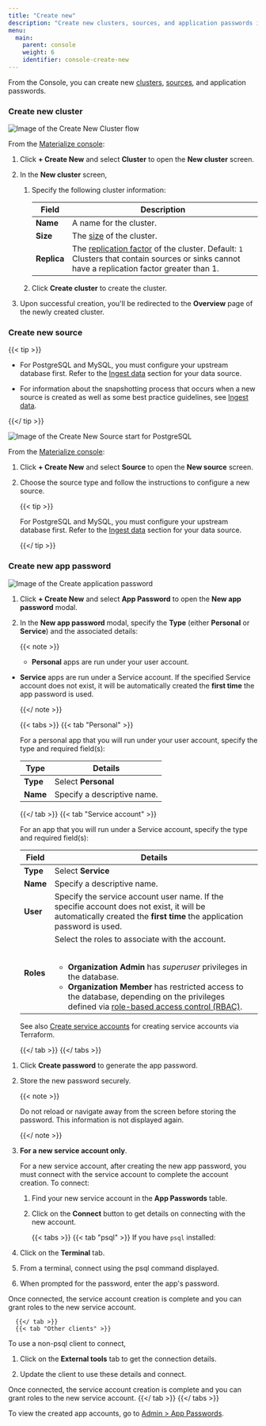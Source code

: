 ```yaml
---
title: "Create new"
description: "Create new clusters, sources, and application passwords in the Materialize console"
menu:
  main:
    parent: console
    weight: 6
    identifier: console-create-new
---
```


From the Console, you can create new [clusters](/concepts/clusters/ "Isolated
pools of compute resources (CPU, memory, and scratch disk space)"),
[sources](/concepts/sources/ "Upstream (i.e., external) systems you want
Materialize to read data from"), and application passwords.

### Create new cluster

![Image of the Create New Cluster flow](/images/console/console-create-new/postgresql/create-new-cluster-flow.png "Create New Cluster flow")

From the [Materialize console](https://console.materialize.com/):

1. Click **+ Create New** and select **Cluster** to open the **New cluster**
   screen.

1. In the **New cluster** screen,

   1. Specify the following cluster information:

      | Field | Description |
      | ----- | ----------- |
      | **Name** | A name for the cluster. | `
      | **Size** | The [size](/sql/create-cluster/#size) of the cluster. |
      | **Replica** | The [replication factor](/sql/create-cluster/#replication-factor) of the cluster. Default: `1` <br>Clusters that contain sources or sinks cannot have a replication factor greater than 1.|

   1. Click **Create cluster** to create the cluster.

1. Upon successful creation, you'll be redirected to the **Overview** page of
    the newly created cluster.


### Create new source

{{< tip >}}

- For PostgreSQL and MySQL, you must configure your upstream database first.
  Refer to the [Ingest data](/ingest-data/) section for your data source.

- For information about the snapshotting process that occurs when a new source
  is created as well as some best practice guidelines, see [Ingest
  data](/ingest-data/).

{{</ tip >}}

![Image of the Create New Source start for
PostgreSQL](/images/console/console-create-new/postgresql/create-new-source-start.png
"Create New Source start for PostgreSQL")

From the [Materialize console](https://console.materialize.com/):

1. Click **+ Create New** and select **Source** to open the **New source**
   screen.

1. Choose the source type and follow the instructions to configure a new source.

    {{< tip >}}

    For PostgreSQL and MySQL, you must configure your upstream database first. Refer
    to the [Ingest data](/ingest-data/) section for your data source.

    {{</ tip >}}


### Create new app password

![Image of the Create application
password](/images/console/console-create-new/create-app-password.png "Create
application password")

1. Click **+ Create New** and select **App Password** to open the **New app
   password** modal.

1. In the  **New app password** modal, specify the **Type** (either **Personal**
   or **Service**) and the associated details:

   {{< note >}}

   - **Personal** apps are run under your user account.
- **Service** apps are run under a Service account.  If the specified Service
     account does not exist, it will be automatically created the **first time**
     the app password is used.

   {{</ note >}}


   {{< tabs >}}
   {{< tab "Personal" >}}

   For a personal app that you will run under your user account, specify the
   type and required field(s):

   | Type | Details |
   | ---- | ----------- |
   | **Type** | Select **Personal** |
   | **Name** | Specify a descriptive name. |

   {{</ tab >}}
   {{< tab "Service account" >}}

   For an app that you will run under a Service account, specify the
   type and required field(s):


   | Field | Details |
   | ----- | ----------- |
   | **Type** | Select **Service** |
   | **Name** | Specify a descriptive name. |
   | **User** | Specify the service account user name. If the specifie account   does not exist, it will be automatically created the **first time** the application password is used. |
   | **Roles** | Select the roles to associate with the account. <br><br><ul><li><strong>Organization Admin</strong> has _superuser_ privileges in the database.</li><li><strong>Organization Member</strong> has restricted access to the database, depending on the privileges defined via [role-based access control (RBAC)](/manage/access-control/#role-based-access-control-rbac). |

   See also [Create service
   accounts](/manage/access-control/create-service-accounts/) for creating
   service accounts via Terraform.

   {{</ tab >}}
   {{</ tabs >}}


1. Click **Create password** to generate the app password.

1. Store the new password securely.

   {{< note >}}

   Do not reload or navigate away from the screen before storing the
   password. This information is not displayed again.

   {{</ note >}}

1. **For a new service account only**.

   For a new service account, after creating the new app password, you must
   connect with the service account to complete the account creation. To connect:

   1. Find your new service account in the **App Passwords** table.

   1. Click on the **Connect** button to get details on connecting with the new
      account.

      {{< tabs >}}
      {{< tab "psql" >}}
If you have `psql` installed:

1. Click on the **Terminal** tab.
1. From a terminal, connect using the psql command displayed.
1. When prompted for the password, enter the app's password.

Once connected, the service account creation is complete and you can grant roles
to the new service account.

      {{</ tab >}}
      {{< tab "Other clients" >}}
To use a non-psql client to connect,

1. Click on the **External tools** tab to get the connection details.

1. Update the client to use these details and connect.

Once connected, the service account creation is complete and you can grant roles
to the new service account.
      {{</ tab >}}
      {{</ tabs >}}

To view the created app accounts, go to [Admin > App
Passwords](/console/admin/).
